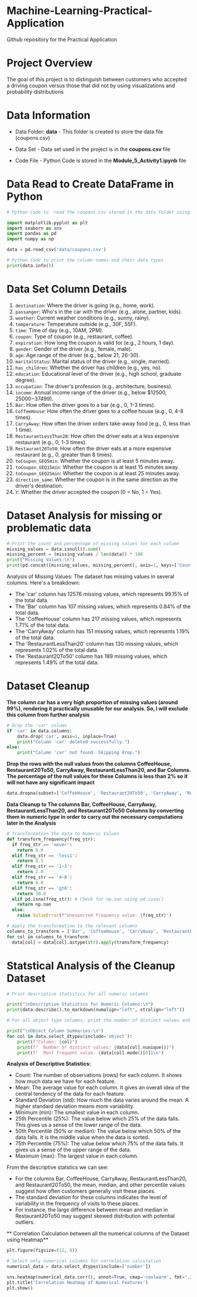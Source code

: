 # Machine-Learning-Practical-Application
Github repository for the Practical Application 

# Project Overview
The goal of this project is to distinguish between customers who accepted a driving coupon versus those that did not by using visualizations and probability distributions

# Data Information

* Data Folder: **data** - This folder is created to store the data file (coupons.csv)

* Data Set - Data set used in the project is in the **coupons.csv** file 
  
* Code File - Python Code is stored in the **Module_5_Activity1.ipynb** file

# Data Read to Create DataFrame in Python

```python
# Python Code to  read the coupons.csv stored in the data Folder using various Pyhon Libraries

import matplotlib.pyplot as plt
import seaborn as sns
import pandas as pd
import numpy as np

data = pd.read_csv('data/coupons.csv')

# Python Code to print the column names and their data types
print(data.info())


```
# Data Set Column Details

1.  `destination`: Where the driver is going (e.g., home, work).
2.  `passanger`: Who's in the car with the driver (e.g., alone, partner, kids).
3.  `weather`: Current weather conditions (e.g., sunny, rainy).
4.  `temperature`: Temperature outside (e.g., 30F, 55F).
5.  `time`: Time of day (e.g., 10AM, 2PM).
6.  `coupon`: Type of coupon (e.g., restaurant, coffee).
7.  `expiration`: How long the coupon is valid for (e.g., 2 hours, 1 day).
8.  `gender`: Gender of the driver (e.g., female, male).
9.  `age`: Age range of the driver (e.g., below 21, 26-30).
10. `maritalStatus`: Marital status of the driver (e.g., single, married).
11. `has_children`: Whether the driver has children (e.g., yes, no).
12. `education`: Educational level of the driver (e.g., high school, graduate degree).
13. `occupation`: The driver's profession (e.g., architecture, business).
14. `income`: Annual income range of the driver (e.g., below $12500, $25000-$37499).
15. `Bar`: How often the driver goes to a bar (e.g., 0, 1-3 times).
16. `CoffeeHouse`: How often the driver goes to a coffee house (e.g., 0, 4-8 times).
17. `CarryAway`: How often the driver orders take-away food (e.g., 0, less than 1 time).
18. `RestaurantLessThan20`: How often the driver eats at a less expensive restaurant (e.g., 0, 1-3 times).
19. `Restaurant20To50`: How often the driver eats at a more expensive restaurant (e.g., 0, greater than 8 times).
20. `toCoupon_GEQ5min`: Whether the coupon is at least 5 minutes away.
21.   `toCoupon_GEQ15min`: Whether the coupon is at least 15 minutes away.
22. `toCoupon_GEQ25min`: Whether the coupon is at least 25 minutes away.
23. `direction_same`: Whether the coupon is in the same direction as the driver's destination.
24. `Y`: Whether the driver accepted the coupon (0 = No, 1 = Yes).

# Dataset Analysis for missing or problematic data

```python
# Print the count and percentage of missing values for each column
missing_values = data.isnull().sum()
missing_percent = (missing_values / len(data)) * 100
print("Missing Values:\n")
print(pd.concat([missing_values, missing_percent], axis=1, keys=['Count', 'Percentage']).sort_values(by='Count', ascending=False).to_markdown(numalign="left", stralign="left"))
```

Analysis of Missing Values:
The dataset has missing values in several columns. Here's a breakdown:
- The 'car' column has 12576 missing values, which represents 99.15% of the total data.
- The 'Bar' column has 107 missing values, which represents 0.84% of the total data.
- The 'CoffeeHouse' column has 217 missing values, which represents 1.71% of the total data.
- The 'CarryAway' column has 151 missing values, which represents 1.19% of the total data.
- The 'RestaurantLessThan20' column has 130 missing values, which represents 1.02% of the total data.
- The 'Restaurant20To50' column has 189 missing values, which represents 1.49% of the total data.

# Dataset Cleanup

**The column car has a very high proportion of missing values (around 99%), rendering it practically unusable for our analysis. So, I will exclude this column from further analysis**
```python
# Drop the 'car' column
if 'car' in data.columns:
    data.drop('car', axis=1, inplace=True)
    print("Column 'car' deleted successfully.")
else:
    print("Column 'car' not found. Skipping drop.")
```
**Drop the rows with the null values from the columns CoffeeHouse, Restaurant20To50, CarryAway, RestaurantLessThan20, and Bar Columns. The percentage of the null values for these Columns is less than 2% so it will not have any significant impact**
```python
data.dropna(subset=['CoffeeHouse', 'Restaurant20To50', 'CarryAway', 'RestaurantLessThan20', 'Bar'], inplace=True)
```
**Data Cleanup to The columns Bar, CoffeeHouse, CarryAway, RestaurantLessThan20, and Restaurant20To50 Columns by converting them in numeric type in order to carry out the necessary computations later in the Analysis**
```python
# Transformation the data to Numeric Values
def transform_frequency(freq_str):
  if freq_str == 'never':
    return 0.0
  elif freq_str == 'less1':
    return 0.5
  elif freq_str == '1~3':
    return 2.0
  elif freq_str == '4~8':
    return 6.0
  elif freq_str == 'gt8':
    return 10.0
  elif pd.isna(freq_str): # Check for np.nan using pd.isna()
    return np.nan
  else:
    raise ValueError(f"Unexpected frequency value: {freq_str}")

# Apply the transformation to the relevant columns
columns_to_transform = ['Bar', 'CoffeeHouse', 'CarryAway', 'RestaurantLessThan20', 'Restaurant20To50']
for col in columns_to_transform:
  data[col] = data[col].astype(str).apply(transform_frequency)
```
# Statstical Analysis of the Cleanup Dataset
```python
# Print descriptive statistics for all numeric columns

print("\nDescriptive Statistics for Numeric Columns:\n")
print(data.describe().to_markdown(numalign="left", stralign="left"))

# For all object type columns, print the number of distinct values and the most frequent value

print("\nObject Column Summaries:\n")
for col in data.select_dtypes(include='object'):
    print(f"Column: {col}")
    print(f"  Number of distinct values: {data[col].nunique()}")
    print(f"  Most frequent value: {data[col].mode()[0]}\n")
```
**Analysis of Descriptive Statistics:**

* Count: The number of observations (rows) for each column. It shows how much data we have for each feature.
* Mean: The average value for each column. It gives an overall idea of the central tendency of the data for each feature.
* Standard Deviation (std): How much the data varies around the mean. A higher standard deviation means more variability.
* Minimum (min): The smallest value in each column.
* 25th Percentile (25%): The value below which 25% of the data falls. This gives us a sense of the lower range of the data.
* 50th Percentile (50% or median): The value below which 50% of the data falls. It is the middle value when the data is sorted.
* 75th Percentile (75%): The value below which 75% of the data falls. It gives us a sense of the upper range of the data.
* Maximum (max): The largest value in each column.

From the descriptive statstics we can see:
- For the columns Bar, CoffeeHouse, CarryAway, RestaurantLessThan20, and Restaurant20To50, the mean, median, and other percentile values suggest how often customers generally visit these places.
- The standard deviation for these columns indicates the level of variability in the frequency of visits to these places.
- For instance, the large difference between mean and median in Restaurant20To50 may suggest skewed distribution with potential outliers.

** Correlation Calculation between all the numerical columns of the Dataset using Heatmap**
```python
plt.figure(figsize=(12, 8))

# Select only numerical columns for correlation calculation
numerical_data = data.select_dtypes(include=['number'])

sns.heatmap(numerical_data.corr(), annot=True, cmap='coolwarm', fmt=".2f")
plt.title('Correlation Heatmap of Numerical Features')
plt.show()
```

